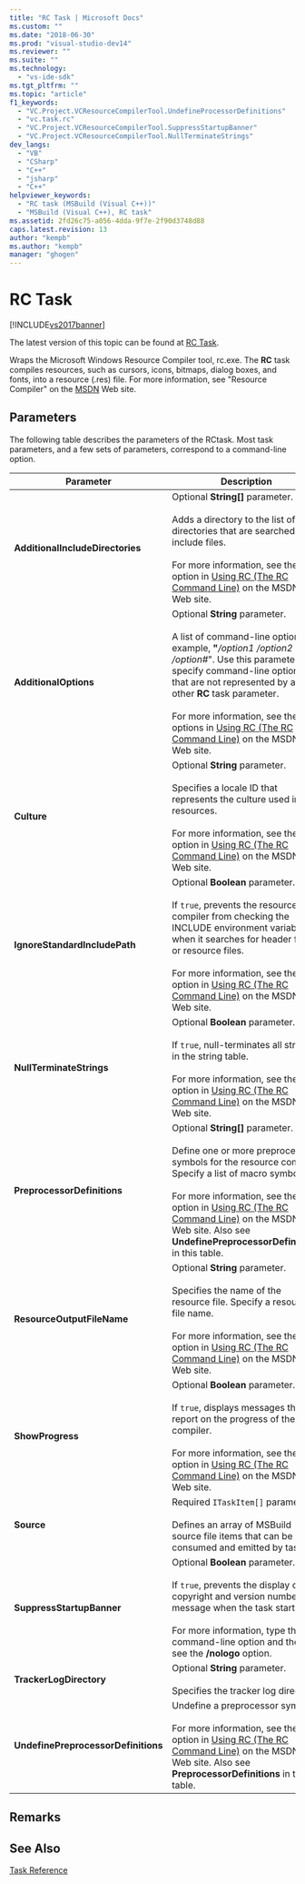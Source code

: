 ```yaml
---
title: "RC Task | Microsoft Docs"
ms.custom: ""
ms.date: "2018-06-30"
ms.prod: "visual-studio-dev14"
ms.reviewer: ""
ms.suite: ""
ms.technology: 
  - "vs-ide-sdk"
ms.tgt_pltfrm: ""
ms.topic: "article"
f1_keywords: 
  - "VC.Project.VCResourceCompilerTool.UndefineProcessorDefinitions"
  - "vc.task.rc"
  - "VC.Project.VCResourceCompilerTool.SuppressStartupBanner"
  - "VC.Project.VCResourceCompilerTool.NullTerminateStrings"
dev_langs: 
  - "VB"
  - "CSharp"
  - "C++"
  - "jsharp"
  - "C++"
helpviewer_keywords: 
  - "RC task (MSBuild (Visual C++))"
  - "MSBuild (Visual C++), RC task"
ms.assetid: 2fd26c75-a056-4dda-9f7e-2f90d3748d88
caps.latest.revision: 13
author: "kempb"
ms.author: "kempb"
manager: "ghogen"
---
```

# RC Task
[!INCLUDE[vs2017banner](../includes/vs2017banner.md)]

The latest version of this topic can be found at [RC Task](https://docs.microsoft.com/visualstudio/msbuild/rc-task).  
  
  
Wraps the Microsoft Windows Resource Compiler tool, rc.exe. The **RC** task compiles resources, such as cursors, icons, bitmaps, dialog boxes, and fonts, into a resource (.res) file. For more information, see "Resource Compiler" on the [MSDN](http://go.microsoft.com/fwlink/?LinkId=737) Web site.  
  
## Parameters  
 The following table describes the parameters of the RCtask. Most task parameters, and a few sets of parameters, correspond to a command-line option.  
  
|Parameter|Description|  
|---------------|-----------------|  
|**AdditionalIncludeDirectories**|Optional **String[]** parameter.<br /><br /> Adds a directory to the list of directories that are searched for include files.<br /><br /> For more information, see the **/I** option in [Using RC (The RC Command Line)](http://go.microsoft.com/fwlink/?LinkId=155730) on the MSDN Web site.|  
|**AdditionalOptions**|Optional **String** parameter.<br /><br /> A list of command-line optionsor example, **"***/option1 /option2 /option#*". Use this parameter to specify command-line options that are not represented by any other **RC** task parameter.<br /><br /> For more information, see the options in [Using RC (The RC Command Line)](http://go.microsoft.com/fwlink/?LinkId=155730) on the MSDN Web site.|  
|**Culture**|Optional **String** parameter.<br /><br /> Specifies a locale ID that represents the culture used in the resources.<br /><br /> For more information, see the **/l** option in [Using RC (The RC Command Line)](http://go.microsoft.com/fwlink/?LinkId=155730) on the MSDN Web site.|  
|**IgnoreStandardIncludePath**|Optional **Boolean** parameter.<br /><br /> If `true`, prevents the resource compiler from checking the INCLUDE environment variable when it searches for header files or resource files.<br /><br /> For more information, see the **/x** option in [Using RC (The RC Command Line)](http://go.microsoft.com/fwlink/?LinkId=155730) on the MSDN Web site.|  
|**NullTerminateStrings**|Optional **Boolean** parameter.<br /><br /> If `true`, null-terminates all strings in the string table.<br /><br /> For more information, see the **/n** option in [Using RC (The RC Command Line)](http://go.microsoft.com/fwlink/?LinkId=155730) on the MSDN Web site.|  
|**PreprocessorDefinitions**|Optional **String[]** parameter.<br /><br /> Define one or more preprocessor symbols for the resource compiler. Specify a list of macro symbols.<br /><br /> For more information, see the **/d** option in [Using RC (The RC Command Line)](http://go.microsoft.com/fwlink/?LinkId=155730) on the MSDN Web site. Also see **UndefinePreprocessorDefinitions** in this table.|  
|**ResourceOutputFileName**|Optional **String** parameter.<br /><br /> Specifies the name of the resource file. Specify a resource file name.<br /><br /> For more information, see the **/fo** option in [Using RC (The RC Command Line)](http://go.microsoft.com/fwlink/?LinkId=155730) on the MSDN Web site.|  
|**ShowProgress**|Optional **Boolean** parameter.<br /><br /> If `true`, displays messages that report on the progress of the compiler.<br /><br /> For more information, see the **/v** option in [Using RC (The RC Command Line)](http://go.microsoft.com/fwlink/?LinkId=155730) on the MSDN Web site.|  
|**Source**|Required `ITaskItem[]` parameter.<br /><br /> Defines an array of MSBuild source file items that can be consumed and emitted by tasks.|  
|**SuppressStartupBanner**|Optional **Boolean** parameter.<br /><br /> If `true`, prevents the display of the copyright and version number message when the task starts.<br /><br /> For more information, type the **/?** command-line option and then see the **/nologo** option.|  
|**TrackerLogDirectory**|Optional **String** parameter.<br /><br /> Specifies the tracker log directory.|  
|**UndefinePreprocessorDefinitions**|Undefine a preprocessor symbol.<br /><br /> For more information, see the **/u** option in [Using RC (The RC Command Line)](http://go.microsoft.com/fwlink/?LinkId=155730) on the MSDN Web site. Also see **PreprocessorDefinitions** in this table.|  
  
## Remarks  
  
## See Also  
 [Task Reference](../msbuild/msbuild-task-reference.md)



